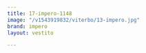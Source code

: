 ```yaml
---
title: 17-impero-1148
image: "/v1543919832/viterbo/13-impero.jpg"
brand: impero
layout: vestito

---
```

